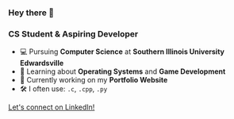 ### Hey there 👋

### CS Student & Aspiring Developer

- 💻 Pursuing **Computer Science** at **Southern Illinois University Edwardsville**
- 🌱 Learning about **Operating Systems** and **Game Development**
- 🔭 Currently working on my **Portfolio Website**
- 🛠️ I often use: `.c`, `.cpp`, `.py`

[Let's connect on LinkedIn!](https://www.linkedin.com/in/gavin-boyles)

